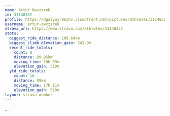 ```yaml
---
name: Artur Owczarek
id: 31148352
profile: https://dgalywyr863hv.cloudfront.net/pictures/athletes/31148352/15906846/1/large.jpg
username: artur-owczarek
strava_url: https://www.strava.com/athletes/31148352
stats:
  biggest_ride_distance: 106.64km
  biggest_climb_elevation_gain: 542.9m
  recent_ride_totals:
    count: 8
    distance: 89.95km
    moving_time: 10h 09m
    elevation_gain: 510m
  ytd_ride_totals:
    count: 16
    distance: 89km
    moving_time: 17h 11m
    elevation_gain: 510m
layout: strava_member
--- 
```

...
